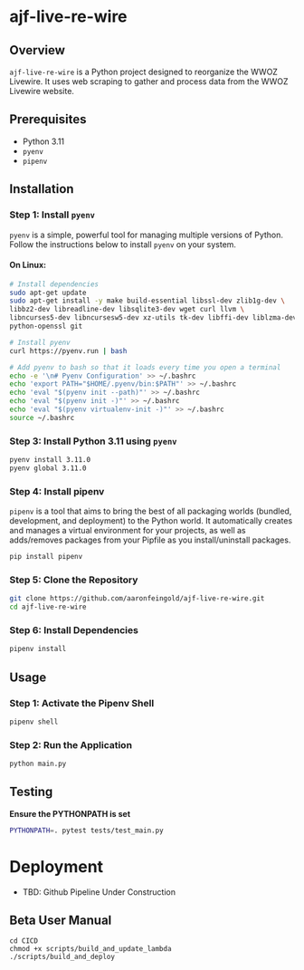 # ajf-live-re-wire

## Overview
`ajf-live-re-wire` is a Python project designed to reorganize the WWOZ Livewire. It uses web scraping to gather and process data from the WWOZ Livewire website.

## Prerequisites
- Python 3.11
- `pyenv`
- `pipenv`

## Installation

### Step 1: Install `pyenv`
`pyenv` is a simple, powerful tool for managing multiple versions of Python. Follow the instructions below to install `pyenv` on your system.

#### On Linux:
```sh
# Install dependencies
sudo apt-get update
sudo apt-get install -y make build-essential libssl-dev zlib1g-dev \
libbz2-dev libreadline-dev libsqlite3-dev wget curl llvm \
libncurses5-dev libncursesw5-dev xz-utils tk-dev libffi-dev liblzma-dev \
python-openssl git

# Install pyenv
curl https://pyenv.run | bash

# Add pyenv to bash so that it loads every time you open a terminal
echo -e '\n# Pyenv Configuration' >> ~/.bashrc
echo 'export PATH="$HOME/.pyenv/bin:$PATH"' >> ~/.bashrc
echo 'eval "$(pyenv init --path)"' >> ~/.bashrc
echo 'eval "$(pyenv init -)"' >> ~/.bashrc
echo 'eval "$(pyenv virtualenv-init -)"' >> ~/.bashrc
source ~/.bashrc
```


### Step 3: Install Python 3.11 using `pyenv`
```sh
pyenv install 3.11.0
pyenv global 3.11.0
```

### Step 4: Install pipenv
`pipenv` is a tool that aims to bring the best of all packaging worlds (bundled, development, and deployment) to the Python world. It automatically creates and manages a virtual environment for your projects, as well as adds/removes packages from your Pipfile as you install/uninstall packages.

```sh
pip install pipenv
```

### Step 5: Clone the Repository
```sh
git clone https://github.com/aaronfeingold/ajf-live-re-wire.git
cd ajf-live-re-wire
```
### Step 6: Install Dependencies
```sh
pipenv install
```
## Usage

### Step 1: Activate the Pipenv Shell
```sh
pipenv shell
```

### Step 2: Run the Application
```sh
python main.py
```

## Testing
**Ensure the PYTHONPATH is set**
```sh
PYTHONPATH=. pytest tests/test_main.py
```


# Deployment
- TBD: Github Pipeline Under Construction

## Beta User Manual

```
cd CICD
chmod +x scripts/build_and_update_lambda
./scripts/build_and_deploy
```
